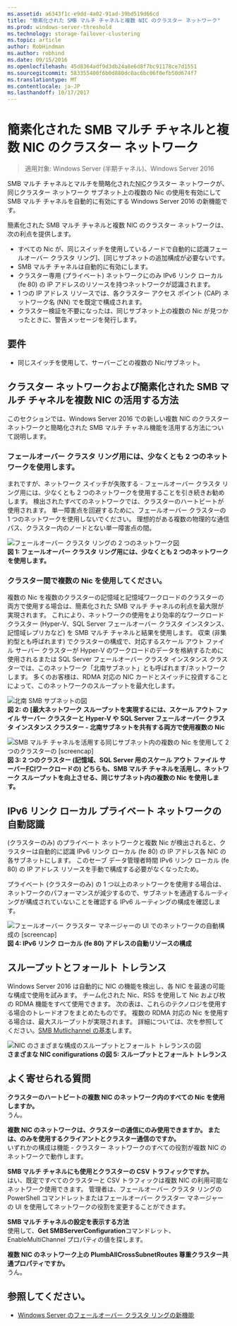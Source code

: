 ```yaml
---
ms.assetid: a6343f1c-e9dd-4a02-91ad-39bd519d66cd
title: "簡素化された SMB マルチ チャネルと複数 NIC のクラスター ネットワーク"
ms.prod: windows-server-threshold
ms.technology: storage-failover-clustering
ms.topic: article
author: RobHindman
ms.author: robhind
ms.date: 09/15/2016
ms.openlocfilehash: 45d8364adf9d3db24a8e6d8f7bc91178ce7d1551
ms.sourcegitcommit: 583355400f6b0d880dc0ac6bc06f0efb50d674f7
ms.translationtype: MT
ms.contentlocale: ja-JP
ms.lasthandoff: 10/17/2017
---
```

# <a name="simplified-smb-multichannel-and-multi-nic-cluster-networks"></a>簡素化された SMB マルチ チャネルと複数 NIC のクラスター ネットワーク

> 適用対象: Windows Server (半期チャネル)、Windows Server 2016

SMB マルチ チャネルとマルチを簡略化された<abbr title="ネットワーク インターフェイス カード">NIC</abbr>クラスター ネットワークが、同じクラスター ネットワーク サブネット上の複数の Nic の使用を有効にして SMB マルチ チャネルを自動的に有効にする Windows Server 2016 の新機能です。  

簡素化された SMB マルチ チャネルと複数 NIC のクラスター ネットワークは、次の利点を提供します。  
- すべての Nic が、同じスイッチを使用しているノードで自動的に認識フェールオーバー クラスタ リング]、[同じサブネットの追加構成が必要ないです。  
- SMB マルチ チャネルは自動的に有効にします。  
- クラスター専用 (プライベート) ネットワークにのみ IPv6 リンク ローカル (fe 80) の IP アドレスのリソースを持つネットワークが認識されます。  
- 1 つの IP アドレス リソースでは、各クラスター アクセス ポイント (CAP) ネットワーク名 (NN) でを既定で構成されます。  
- クラスター検証を不要になったは、同じサブネット上の複数の Nic が見つかったときに、警告メッセージを発行します。  

## <a name="requirements"></a>要件  
-   同じスイッチを使用して、サーバーごとの複数の Nic/サブネット。  

## <a name="how-to-take-advantage-of-multi-nic-clusters-networks-and-simplified-smb-multichannel"></a>クラスター ネットワークおよび簡素化された SMB マルチ チャネルを複数 NIC の活用する方法  
このセクションでは、Windows Server 2016 での新しい複数 NIC のクラスター ネットワークと簡略化された SMB マルチ チャネル機能を活用する方法について説明します。  

### <a name="use-at-least-two-networks-for-failover-clustering"></a>フェールオーバー クラスタ リング用には、少なくとも 2 つのネットワークを使用します。   
まれですが、ネットワーク スイッチが失敗する - フェールオーバー クラスタ リング用には、少なくとも 2 つのネットワークを使用することを引き続きお勧めします。 検出されたすべてのネットワークでは、クラスターのハートビートが使用されます。 単一障害点を回避するために、フェールオーバー クラスターの 1 つのネットワークを使用しないでください。 理想的がある複数の物理的な通信パス、クラスター内のノードとない単一障害点の間。  

![フェールオーバー クラスタ リングの 2 つのネットワーク図](media/Simplified-SMB-Multichannel-and-Multi-NIC-Cluster-Networks/Clustering_MulitNIC_Fig1.png)  
**図 1: フェールオーバー クラスタ リング用には、少なくとも 2 つのネットワークを使用します。**  

### <a name="use-multiple-nics-across-clusters"></a>クラスター間で複数の Nic を使用してください。  

複数の Nic を複数のクラスターの記憶域と記憶域ワークロードのクラスターの両方で使用する場合は、簡素化された SMB マルチ チャネルの利点を最大限が実現されます。 これにより、ネットワークの使用をより効率的なワークロード クラスター (Hyper-V、SQL Server フェールオーバー クラスタ インスタンス、記憶域レプリカなど) を SMB マルチ チャネルと結果を使用します。 収束 (非集約型とも呼ばれます) でクラスターの構成で、対応するスケール アウト ファイル サーバー クラスターが Hyper-V のワークロードのデータを格納するために使用されるまたは SQL Server フェールオーバー クラスタ インスタンス クラスターでは、このネットワーク「北南サブネット」とも呼ばれます/ネットワークします。 多くのお客様は、RDMA 対応の NIC カードとスイッチに投資することによって、このネットワークのスループットを最大化します。  

![北南 SMB サブネットの図](media/Simplified-SMB-Multichannel-and-Multi-NIC-Cluster-Networks/Clustering_MulitNIC_Fig2.png)  
**図 2: の [最大ネットワーク スループットを実現するには、スケール アウト ファイル サーバー クラスターと Hyper-V や SQL Server フェールオーバー クラスタ インスタンス クラスター - 北南サブネットを共有する両方で使用複数の Nic**  

![SMB マルチ チャネルを活用する同じサブネット内の複数の Nic を使用して 2 つのクラスターの [screencap]](media/Simplified-SMB-Multichannel-and-Multi-NIC-Cluster-Networks/Clustering_MulitNIC_Fig3.png)  
**図 3: 2 つのクラスター (記憶域、SQL Server 用のスケール アウト ファイル サーバー<abbr title="フェールオーバー クラスタ リング インスタンス">FCI</abbr>ワークロードの) どちらも、SMB マルチ チャネルを活用し、ネットワーク スループットを向上させる、同じサブネット内の複数の Nic を使用します。** 

## <a name="automatic-recognition-of-ipv6-link-local-private-networks"></a>IPv6 リンク ローカル プライベート ネットワークの自動認識  
(クラスターのみ) のプライベート ネットワークと複数 Nic が検出されると、クラスターは自動的に認識 IPv6 リンク ローカル (fe 80) の IP アドレス各 NIC の各サブネットにします。 このセーブ データ管理者時間 IPv6 リンク ローカル (fe 80) の IP アドレス リソースを手動で構成する必要がなくなったため。  

プライベート (クラスターのみ) の 1 つ以上のネットワークを使用する場合は、ネットワークのパフォーマンスが減少するので、サブネットを通過するルーティングが構成されていないことを確認する IPv6 ルーティングの構成を確認します。  

![フェールオーバー クラスター マネージャーの UI でのネットワークの自動構成の [screencap]](media/Simplified-SMB-Multichannel-and-Multi-NIC-Cluster-Networks/Clustering_MulitNIC_Fig4.png)  
**図 4: IPv6 リンク ローカル (fe 80) アドレスの自動リソースの構成**  

## <a name="throughput-and-fault-tolerance"></a>スループットとフォールト トレランス  
Windows Server 2016 は自動的に NIC の機能を検出し、各 NIC を最速の可能な構成で使用を試みます。 チーム化された Nic、RSS を使用して Nic および枚の RDMA 機能をすべて使用できます。 次の表は、これらのテクノロジを使用する場合のトレードオフをまとめたものです。 複数の RDMA 対応の Nic を使用する場合は、最大スループットが実現されます。 詳細については、次を参照してください。[SMB Mutlichannel の基本](https://blogs.technet.microsoft.com/josebda/2012/06/28/the-basics-of-smb-multichannel-a-feature-of-windows-server-2012-and-smb-3-0/)します。

![NIC のさまざまな構成のスループットとフォールト トレランスの図](media/Simplified-SMB-Multichannel-and-Multi-NIC-Cluster-Networks/Clustering_MulitNIC_Fig5.png)  
**さまざまな NIC conifigurations の図 5: スループットとフォールト トレランス**   

## <a name="frequently-asked-questions"></a>よく寄せられる質問  
**クラスターのハートビートの複数 NIC のネットワーク内のすべての Nic を使用しますか。**  
    うん。  

**複数 NIC のネットワークは、クラスターの通信にのみ使用できますか。 または、のみを使用するクライアントとクラスター通信のですか。**  
    いずれかの構成は機能 - クラスター ネットワークのすべての役割が複数 NIC のネットワークで動作します。  

**SMB マルチ チャネルにも使用とクラスターの CSV トラフィックですか。**  
    はい、既定ですべてのクラスターと CSV トラフィックは複数 NIC の利用可能なネットワーク使用できます。 管理者は、フェールオーバー クラスタ リングの PowerShell コマンドレットまたはフェールオーバー クラスター マネージャーの UI を使用してネットワークの役割を変更することができます。  

**SMB マルチ チャネルの設定を表示する方法**  
    使用して、**Get SMBServerConfiguration**コマンドレット、EnableMultiChannel プロパティの値を探します。  

**複数 NIC のネットワーク上の PlumbAllCrossSubnetRoutes 尊重クラスター共通プロパティですか。**  
     うん。  

## <a name="see-also"></a>参照してください。  
- [Windows Server のフェールオーバー クラスタ リングの新機能](whats-new-in-failover-clustering.md)  

